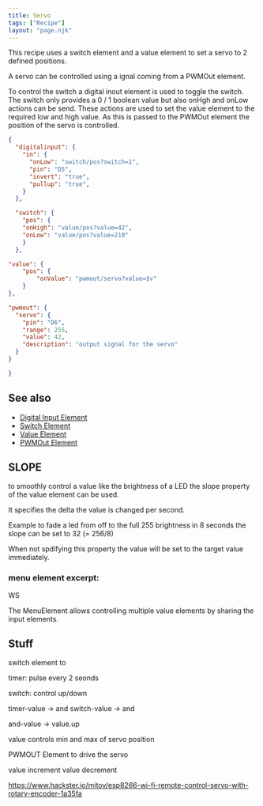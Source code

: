 ```yaml
---
title: Servo
tags: ["Recipe"]
layout: "page.njk"
---
```


This recipe uses a switch element and a value element to set a servo to 2 defined positions.

A servo can be controlled using a ignal coming from a PWMOut element.

To control the switch a digital inout element is used to toggle the switch.
The switch only provides a 0 / 1 boolean value but also onHgh and onLow actions can be send.
These actions are used to set the value element to the required low and high value.
As this is passed to the PWMOut element the position of the servo is controlled.

``` json
{
  "digitalinput": {
    "in": {
      "onLow": "switch/pos?switch=1",
      "pin": "D5",
      "invert": "true",
      "pullup": "true",
    }
  },

  "switch": {
    "pos": {
    "onHigh": "value/pos?value=42",   
    "onLow": "value/pos?value=210"   
    }
  },

"value": {
    "pos": {
        "onValue": "pwmout/servo?value=$v"
    }
},

"pwmout": {
  "servo": {
    "pin": "D6",
    "range": 255,
    "value": 42,
    "description": "output signal for the servo"
  }
}

}
```

## See also

* [Digital Input Element](/elements/digitalin.md)
* [Switch Element](/elements/switch.md)
* [Value Element](/elements/value.md)
* [PWMOut Element](/elements/pwmout.md)




## SLOPE

to smoothly control a value like the brightness of a LED the slope property of the value element can be used.

It specifies the delta the value is changed per second.

Example to fade a led from off to the full 255 brightness in 8 seconds
the slope can be set to 32 (= 256/8)  

When not spdifying this property the value will be set to the target value immediately.

### menu element excerpt:
WS

The MenuElement allows controlling multiple value elements by sharing the input elements.

## Stuff

switch element to 

timer: pulse every 2 seonds

switch: control up/down

timer-value -> and
switch-value -> and

and-value -> value.up



value controls min and max of servo position

PWMOUT Element to drive the servo

value increment
value decrement



https://www.hackster.io/mitov/esp8266-wi-fi-remote-control-servo-with-rotary-encoder-1a35fa